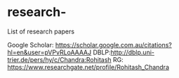 # research-
List of research papers 


Google Scholar: https://scholar.google.com.au/citations?hl=en&user=pVPvRLoAAAAJ
DBLP:http://dblp.uni-trier.de/pers/hy/c/Chandra:Rohitash
RG: https://www.researchgate.net/profile/Rohitash_Chandra
